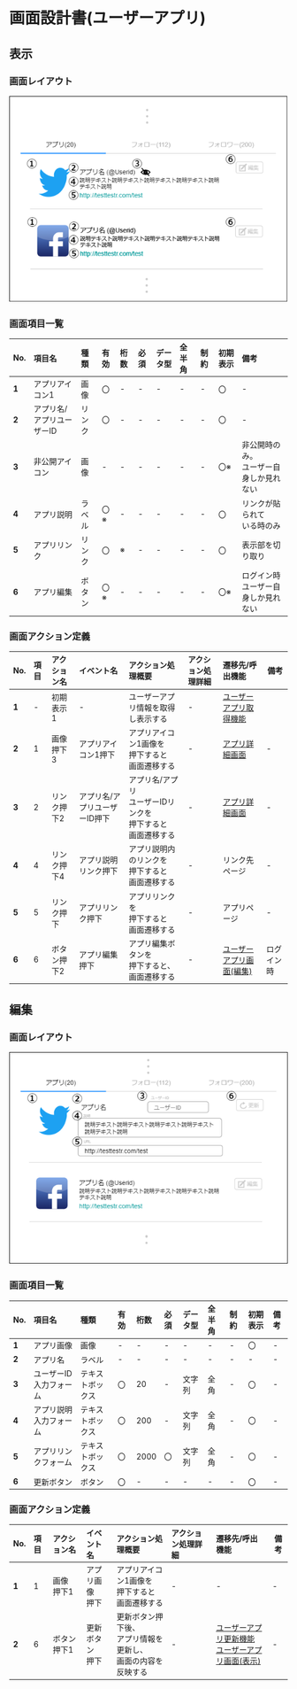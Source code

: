 # 画面設計書(ユーザーアプリ)

## 表示

### 画面レイアウト

<span  id="images">![ユーザーアプリ](../../reference/2_bd/img/2.1.3/sc020/sc021_1.png "ユーザーアプリ1")</span>

### 画面項目一覧

| No.   | 項目名 | 種類 | 有効 | 桁数 | 必須 | データ型 | 全半角 | 制約 | 初期表示 | 備考 |
| :---- | :----- | :--- | :--- | :--- | :--- | :------- | :----- | :--- | :------- | :--- |
| **1** | アプリアイコン1 | 画像 | 〇 | - | - | - | - | - | 〇 | - |
| **2** | アプリ名/アプリユーザーID | リンク | 〇 | -    | - | - | - | - | 〇 | - |
| **3** | 非公開アイコン | 画像 | - | - | - | - | - | - | 〇※ | 非公開時のみ。<br>ユーザー自身しか見れない |
| **4** | アプリ説明 | ラベル | 〇※ | - | - | - | - | - | 〇 | リンクが貼られて<br>いる時のみ |
| **5** | アプリリンク | リンク | 〇 | ※ | - | - | - | - | 〇 | 表示部を切り取り |
| **6** | アプリ編集 | ボタン | 〇※ | - | - | - | - | - | 〇※ | ログイン時<br/>ユーザー自身しか見れない |


### 画面アクション定義

|No.|項目|アクション名|イベント名|アクション処理概要|アクション処理詳細| 遷移先/呼出機能                                           |備考|
|:-|:-|:-|:-|:-|:-|:-|---|
|**1**|-|初期表示1|-|ユーザーアプリ情報を取得し表示する|-|[ユーザーアプリ取得機能](../../3_dd/3.3.3.APIDesign.html)||
|**2**|  1  |  画像押下3   |  アプリアイコン1押下  |アプリアイコン1画像を<br/>押下すると<br>画面遷移する| -                  |[アプリ詳細画面](./sc030.html)|-|
|**3**|2|リンク押下2|アプリ名/アプリユーザーID押下|アプリ名/アプリ<br>ユーザーIDリンクを<br/>押下すると<br>画面遷移する|-|[アプリ詳細画面](./sc030.html)|-|
|**4**|4|リンク押下4|アプリ説明リンク押下|アプリ説明内のリンクを<br/>押下すると<br/>画面遷移する|-|リンク先ページ|-|
|**5**|5|リンク押下|アプリリンク押下|アプリリンクを<br/>押下すると<br/>画面遷移する|-|アプリページ|-|
|**6**|6|ボタン押下2|アプリ編集押下|アプリ編集ボタンを<br/>押下すると、<br>画面遷移する|-|[ユーザーアプリ画面(編集)](./sc021.html#編集)|ログイン時|



## 編集

### 画面レイアウト

<span  id="images">![ユーザーアプリ](../../reference/2_bd/img/2.1.3/sc020/sc021_2.png "ユーザーアプリ2")</span>

### 画面項目一覧

| No.   | 項目名 | 種類 | 有効 | 桁数 | 必須 | データ型 | 全半角 | 制約 | 初期表示 | 備考 |
| :---- | :----- | :--- | :--- | :--- | :--- | :------- | :----- | :--- | :------- | :--- |
| **1** | アプリ画像 | 画像 | - | - | - | - | - | - | 〇 | - |
| **2** | アプリ名 | ラベル | - | - | - | - | - | - | - | - |
| **3** | ユーザーID入力フォーム | テキストボックス | 〇 | 20 | - | 文字列 | 全角 | - | 〇 | - |
| **4** | アプリ説明入力フォーム | テキストボックス | 〇 | 200 | - | 文字列 | 全角 | - | 〇 | - |
| **5** | アプリリンクフォーム | テキストボックス | 〇 | 2000 | 〇 | 文字列 | 全角 | - | 〇 | - |
| **6** | 更新ボタン | ボタン | 〇 | - | - | - | - | - | 〇 | - |


### 画面アクション定義

| No.   | 項目 | アクション名 | イベント名 | アクション処理概要 | アクション処理詳細 | 遷移先/呼出機能 | 備考 |
| :---- | :--- | :----------- | :--------- | :----------------- | :----------------- | :----- | ---- |
|**1**|1|画像<br>押下1|アプリ画像<br/>押下| アプリアイコン1画像を<br/>押下すると<br/>画面遷移する        |-|-|-|
|**2**|6|ボタン<br/>押下1|更新ボタン<br/>押下|更新ボタン押下後、<br/>アプリ情報を更新し、<br>画面の内容を反映する|-|[ユーザーアプリ更新機能](../../3_dd/3.3.3.APIDesign.html)<br>[ユーザーアプリ画面(表示)](./sc021.html#表示)|-|

